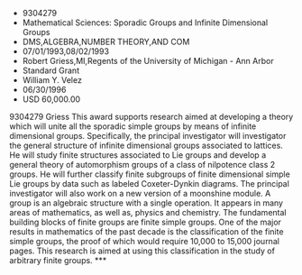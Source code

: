 
* 9304279
* Mathematical Sciences: Sporadic Groups and Infinite Dimensional Groups
* DMS,ALGEBRA,NUMBER THEORY,AND COM
* 07/01/1993,08/02/1993
* Robert Griess,MI,Regents of the University of Michigan - Ann Arbor
* Standard Grant
* William Y. Velez
* 06/30/1996
* USD 60,000.00

9304279 Griess This award supports research aimed at developing a theory which
will unite all the sporadic simple groups by means of infinite dimensional
groups. Specifically, the principal investigator will investigator the general
structure of infinite dimensional groups associated to lattices. He will study
finite structures associated to Lie groups and develop a general theory of
automorphism groups of a class of nilpotence class 2 groups. He will further
classify finite subgroups of finite dimensional simple Lie groups by data such
as labeled Coxeter-Dynkin diagrams. The principal investigator will also work on
a new version of a moonshine module. A group is an algebraic structure with a
single operation. It appears in many areas of mathematics, as well as, physics
and chemistry. The fundamental building blocks of finite groups are finite
simple groups. One of the major results in mathematics of the past decade is the
classification of the finite simple groups, the proof of which would require
10,000 to 15,000 journal pages. This research is aimed at using this
classification in the study of arbitrary finite groups. ***
